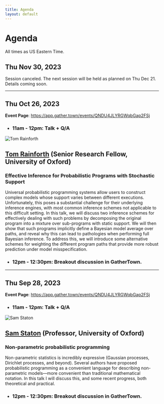 ```yaml
---
title: Agenda
layout: default
---
```


# Agenda

All times as US Eastern Time.

## Thu Nov 30, 2023

Session canceled. The next session will be held as planned
on Thu Dec 21. Details coming soon.

<hr>

## Thu Oct 26, 2023

**Event Page**: <https://app.gather.town/events/QNDU4JLYRGWqbGap2FSj>

- ### 11am - 12pm: Talk + Q/A

<div class="container">
  <div class="row">
    <div class="col-2" style="padding-left: 0pt">
      <img alt="Tom Rainforth" class="headshot" src="https://www.robots.ox.ac.uk/~twgr/assets/images/mugshot.jpeg" />
    </div>
    <div class="col-9">
        <h2><a href="https://www.robots.ox.ac.uk/~twgr/">Tom Rainforth</a> (Senior Research Fellow, University of Oxford)</h2>
        <h3>Effective Inference for Probabilistic Programs with Stochastic Support</h3>
        <p>
        Universal probabilistic programming systems allow users to construct
        complex models whose support varies between different executions.
        Unfortunately, this poses a substantial challenge for their underlying
        inference engines, with most common inference schemes not applicable to
        this difficult setting.  In this talk, we will discuss two inference
        schemes for effectively dealing with such problems by decomposing the
        original program into a mixture over sub-programs with static support.  We
        will then show that such programs implicitly define a Bayesian model
        average over paths, and reveal why this can lead to pathologies when
        performing full Bayesian inference. To address this, we will introduce some
        alternative schemes for weighting the different program paths that provide
        more robust prediction under model misspecification.
        </p>
    </div>
  </div>
</div>

- ### 12pm - 12:30pm: Breakout discussion in GatherTown.

<hr>

## Thu Sep 28, 2023

**Event Page**: <https://app.gather.town/events/QNDU4JLYRGWqbGap2FSj>

- ### 11am - 12pm: Talk + Q/A

<div class="container">
  <div class="row">
    <div class="col-2" style="padding-left: 0pt">
      <img alt="Sam Staton" class="headshot" src="https://www.cs.ox.ac.uk/people/samuel.staton/samlow.jpg" />
    </div>
    <div class="col-9">
        <h2><a href="https://www.cs.ox.ac.uk/people/samuel.staton/main.html">Sam Staton</a> (Professor, University of Oxford)</h2>
        <h3>Non-parametric probabilistic programming</h3>
        <p>
        Non-parametric statistics is incredibly expressive (Gaussian
        processes, Dirichlet processes, and beyond). Several authors have proposed
        probabilistic programming as a convenient language for describing
        non-parametric models—more convenient than traditional mathematical
        notation. In this talk I will discuss this, and some recent progress, both
        theoretical and practical.
        </p>
    </div>
  </div>
</div>

- ### 12pm - 12:30pm: Breakout discussion in GatherTown.
